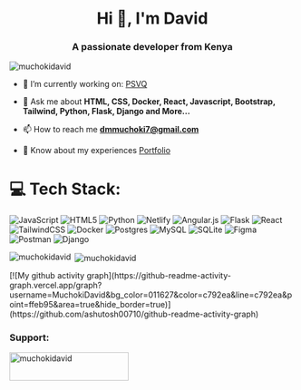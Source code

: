 <h1 align="center">Hi 👋, I'm David</h1>
<h3 align="center">A passionate developer from Kenya</h3>


<p align="left"> <img src="https://komarev.com/ghpvc/?username=muchokidavid&label=Profile%20views&color=0e75b6&style=flat" alt="muchokidavid" /> </p>
<!--[![wakatime](https://wakatime.com/badge/user/0b6251c0-e0d1-4557-b224-78e6a1a724f2.svg)](https://wakatime.com/@0b6251c0-e0d1-4557-b224-78e6a1a724f2)-->

<!--END_SECTION:waka-->
- 🔭 I’m currently working on: [PSVQ](https://psvq.onrender.com/)
  
- 💬 Ask me about **HTML, CSS, Docker, React, Javascript, Bootstrap, Tailwind, Python, Flask, Django and More...**

- 📫 How to reach me **dmmuchoki7@gmail.com**

- 📄 Know about my experiences [Portfolio](https://muchokidavid.vercel.app/)
  
<!--### ✍️ Random Quote
![](https://quotes-github-readme.vercel.app/api?type=horizontal&theme=radical)-->
# 💻 Tech Stack:
![JavaScript](https://img.shields.io/badge/javascript-%23323330.svg?style=flat&logo=javascript&logoColor=%23F7DF1E) ![HTML5](https://img.shields.io/badge/html5-%23E34F26.svg?style=flat&logo=html5&logoColor=white) ![Python](https://img.shields.io/badge/python-3670A0?style=flat&logo=python&logoColor=ffdd54) ![Netlify](https://img.shields.io/badge/netlify-%23000000.svg?style=flat&logo=netlify&logoColor=#00C7B7) ![Angular.js](https://img.shields.io/badge/angular.js-%23E23237.svg?style=flat&logo=angularjs&logoColor=white) ![Flask](https://img.shields.io/badge/flask-%23000.svg?style=flat&logo=flask&logoColor=white) ![React](https://img.shields.io/badge/react-%2320232a.svg?style=flat&logo=react&logoColor=%2361DAFB) ![TailwindCSS](https://img.shields.io/badge/tailwindcss-%2338B2AC.svg?style=flat&logo=tailwind-css&logoColor=white) ![Docker](https://img.shields.io/badge/docker-%2307405e.svg?style=flat&logo=docker&logoColor=white) ![Postgres](https://img.shields.io/badge/postgres-%23316192.svg?style=flat&logo=postgresql&logoColor=white) ![MySQL](https://img.shields.io/badge/mysql-%2300000f.svg?style=flat&logo=mysql&logoColor=white) ![SQLite](https://img.shields.io/badge/sqlite-%2307405e.svg?style=flat&logo=sqlite&logoColor=white) ![Figma](https://img.shields.io/badge/figma-%23F24E1E.svg?style=flat&logo=figma&logoColor=white) ![Postman](https://img.shields.io/badge/Postman-FF6C37?style=flat&logo=postman&logoColor=white) ![Django](https://img.shields.io/badge/django-%23092E20.svg?style=for-the-badge&logo=django&logoColor=white) 

<p><img align="left" src="https://github-readme-stats.vercel.app/api/top-langs?username=muchokidavid&show_icons=true&locale=en&layout=compact" alt="muchokidavid" /></p>

<p>&nbsp;<img align="center" src="https://github-readme-stats.vercel.app/api?username=muchokidavid&show_icons=true&locale=en" alt="muchokidavid" /></p>
[![My github activity graph](https://github-readme-activity-graph.vercel.app/graph?username=MuchokiDavid&bg_color=011627&color=c792ea&line=c792ea&point=ffeb95&area=true&hide_border=true)](https://github.com/ashutosh00710/github-readme-activity-graph)
<!--START_SECTION:waka -->
<!--END_SECTION:waka -->

<!-- <p><img align="center" src="https://github-readme-streak-stats.herokuapp.com/?user=muchokidavid&" alt="muchokidavid" /></p>-->
<h3 align="left">Support:</h3>
<p><a href="https://www.buymeacoffee.com/muchokidavid"> <img align="left" src="https://cdn.buymeacoffee.com/buttons/v2/default-yellow.png" height="50" width="210" alt="muchokidavid" /></a></p><br><br>
